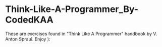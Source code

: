 # Think-Like-A-Programmer_By-CodedKAA
These are exercises found in "Think Like A Programmer" handbook by V. Anton Spraul. Enjoy ):
